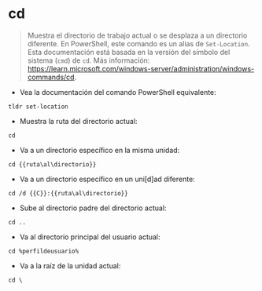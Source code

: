 # cd

> Muestra el directorio de trabajo actual o se desplaza a un directorio diferente.
> En PowerShell, este comando es un alias de `Set-Location`. Esta documentación está basada en la versión del símbolo del sistema (`cmd`) de `cd`.
> Más información: <https://learn.microsoft.com/windows-server/administration/windows-commands/cd>.

- Vea la documentación del comando PowerShell equivalente:

`tldr set-location`

- Muestra la ruta del directorio actual:

`cd`

- Va a un directorio específico en la misma unidad:

`cd {{ruta\al\directorio}}`

- Va a un directorio específico en un uni[d]ad diferente:

`cd /d {{C}}:{{ruta\al\directorio}}`

- Sube al directorio padre del directorio actual:

`cd ..`

- Va al directorio principal del usuario actual:

`cd %perfildeusuario%`

- Va a la raíz de la unidad actual:

`cd \`
